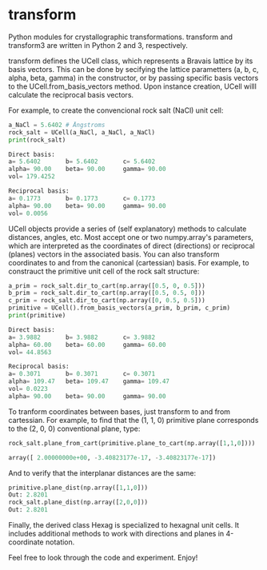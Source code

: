 # transform
Python modules for crystallographic transformations. transform and transform3 are written in Python 2 and 3, respectively.

transform defines the UCell class, which represents a Bravais lattice by its basis vectors. This can be done by secifying the lattice parametters (a, b, c, alpha, beta, gamma) in the constructor, or by passing specific basis vectors to the UCell.from_basis_vectors method. Upon instance creation, UCell willl calculate the reciprocal basis vectors.

For example, to create the convencional rock salt (NaCl) unit cell:

```python
a_NaCl = 5.6402 # Ångstroms
rock_salt = UCell(a_NaCl, a_NaCl, a_NaCl)
print(rock_salt)

Direct basis:
a= 5.6402       b= 5.6402       c= 5.6402
alpha= 90.00    beta= 90.00     gamma= 90.00
vol= 179.4252

Reciprocal basis:
a= 0.1773       b= 0.1773       c= 0.1773
alpha= 90.00    beta= 90.00     gamma= 90.00
vol= 0.0056
```

UCell objects provide a series of (self explanatory) methods to calculate distances, angles, etc. Most accept one or two numpy.array's parameters, which are interpreted as the coordinates of direct (directions) or reciprocal (planes) vectors in the associated basis. You can also transform coordinates to and from the canonical (cartessian) basis. For example, to constrauct the primitive unit cell of the rock salt structure:

```python
a_prim = rock_salt.dir_to_cart(np.array([0.5, 0, 0.5]))
b_prim = rock_salt.dir_to_cart(np.array([0.5, 0.5, 0]))
c_prim = rock_salt.dir_to_cart(np.array([0, 0.5, 0.5]))
primitive = UCell().from_basis_vectors(a_prim, b_prim, c_prim)
print(primitive)

Direct basis:
a= 3.9882       b= 3.9882       c= 3.9882
alpha= 60.00    beta= 60.00     gamma= 60.00
vol= 44.8563

Reciprocal basis:
a= 0.3071       b= 0.3071       c= 0.3071
alpha= 109.47   beta= 109.47    gamma= 109.47
vol= 0.0223
alpha= 90.00    beta= 90.00     gamma= 90.00
```

To tranform coordinates between bases, just transform to and from cartessian. For example, to find that the (1, 1, 0) primitive plane corresponds to the (2, 0, 0) conventional plane, type:

```python
rock_salt.plane_from_cart(primitive.plane_to_cart(np.array([1,1,0])))

array([ 2.00000000e+00, -3.40823177e-17, -3.40823177e-17])
```

And to verify that the interplanar distances are the same:

```python
primitive.plane_dist(np.array([1,1,0]))
Out: 2.8201
rock_salt.plane_dist(np.array([2,0,0]))
Out: 2.8201
```

Finally, the derived class Hexag is specialized to hexagnal unit cells. It includes additional methods to work with directions and planes in 4-coordinate notation.

Feel free to look through the code and experiment. Enjoy!
